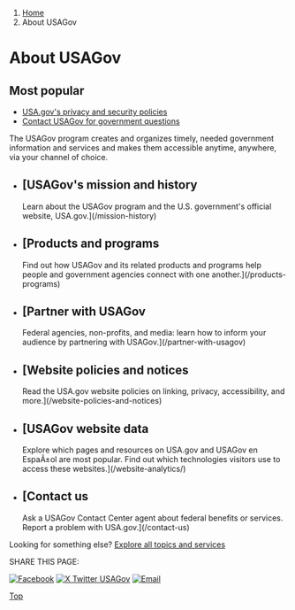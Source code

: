 1. [Home](/)
2. About USAGov

About USAGov
============

Most popular
------------

* [USA.gov's privacy and security policies](/privacy)
* [Contact USAGov for government questions](/contact-us)

The USAGov program creates and organizes timely, needed government information and services and makes them accessible anytime, anywhere, via your channel of choice.

* [USAGov's mission and history
  ----------------------------

  Learn about the USAGov program and the U.S. government's official website, USA.gov.](/mission-history)
* [Products and programs
  ---------------------

  Find out how USAGov and its related products and programs help people and government agencies connect with one another.](/products-programs)
* [Partner with USAGov
  -------------------

  Federal agencies, non-profits, and media: learn how to inform your audience by partnering with USAGov.](/partner-with-usagov)
* [Website policies and notices
  ----------------------------

  Read the USA.gov website policies on linking, privacy, accessibility, and more.](/website-policies-and-notices)
* [USAGov website data
  -------------------

  Explore which pages and resources on USA.gov and USAGov en EspaÃ±ol are most popular. Find out which technologies visitors use to access these websites.](/website-analytics/)
* [Contact us
  ----------

  Ask a USAGov Contact Center agent about federal benefits or services. Report a problem with USA.gov.](/contact-us)

Looking for something else?
[Explore all topics and services](/#all-topics-header)

SHARE THIS PAGE:

[![Facebook](/themes/custom/usagov/images/social-media-icons/Facebook_Icon.svg)](https://www.facebook.com/sharer/sharer.php?u=https://www.usa.gov/about&v=3)
[![X Twitter USAGov](/themes/custom/usagov/images/social-media-icons/X_Twitter_Icon.svg?version=2)](https://twitter.com/intent/tweet?source=webclient&text=https://www.usa.gov/about)
[![Email](/themes/custom/usagov/images/social-media-icons/Email_Icon.svg?version=2)](mailto:?subject=https://www.usa.gov/about)

[Top](#main-content)